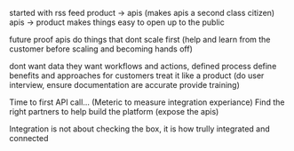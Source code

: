 started with rss feed
product -> apis (makes apis a second class citizen)
apis -> product makes things easy to open up to the public

future proof apis
do things that dont scale first (help and learn from the customer before scaling and becoming hands off)


dont want data
they want workflows and actions, defined process
define benefits and approaches for customers
treat it like a product (do user interview, ensure documentation are accurate provide training) 

Time to first API call... (Meteric to measure integration experiance)
Find the right partners to help build the platform (expose the apis)

Integration is not about checking the box, it is how trully integrated and connected


